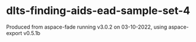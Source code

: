 # dlts-finding-aids-ead-sample-set-4
Produced from aspace-fade running v3.0.2 on 03-10-2022, using aspace-export v0.5.1b
